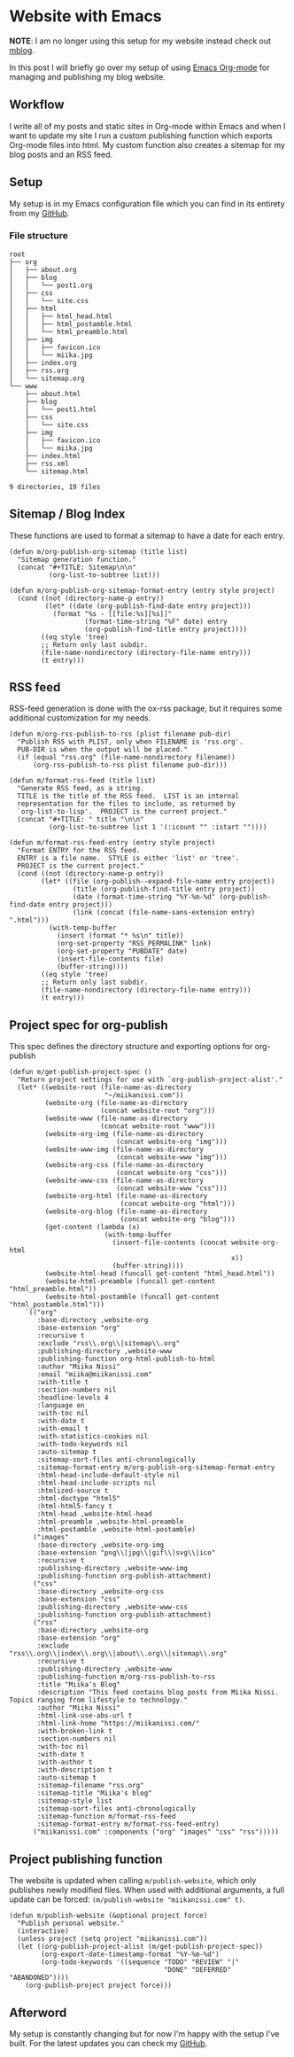 # Website with Emacs

**NOTE**: I am no longer using this setup for my website instead check out [mblog](https://github.com/miikanissi/mblog).

In this post I will briefly go over my setup of using [Emacs Org-mode](https://orgmode.org/) for managing and publishing my blog website.

## Workflow

I write all of my posts and static sites in Org-mode within Emacs and when I want to update my site I run a custom publishing function which exports Org-mode files into html. My custom function also creates a sitemap for my blog posts and an RSS feed.

## Setup

My setup is in my Emacs configuration file which you can find in its entirety from my [GitHub](https://github.com/miikanissi/dotfiles/tree/master/.emacs.d/).

### File structure

    root
    ├── org
    │   ├── about.org
    │   ├── blog
    │   │   └── post1.org
    │   ├── css
    │   │   └── site.css
    │   ├── html
    │   │   ├── html_head.html
    │   │   ├── html_postamble.html
    │   │   └── html_preamble.html
    │   ├── img
    │   │   ├── favicon.ico
    │   │   └── miika.jpg
    │   ├── index.org
    │   ├── rss.org
    │   └── sitemap.org
    └── www
        ├── about.html
        ├── blog
        │   └── post1.html
        ├── css
        │   └── site.css
        ├── img
        │   ├── favicon.ico
        │   └── miika.jpg
        ├── index.html
        ├── rss.xml
        └── sitemap.html

    9 directories, 19 files

## Sitemap / Blog Index

These functions are used to format a sitemap to have a date for each entry.

    (defun m/org-publish-org-sitemap (title list)
      "Sitemap generation function."
      (concat "#+TITLE: Sitemap\n\n"
              (org-list-to-subtree list)))

    (defun m/org-publish-org-sitemap-format-entry (entry style project)
      (cond ((not (directory-name-p entry))
             (let* ((date (org-publish-find-date entry project)))
               (format "%s - [[file:%s][%s]]"
                       (format-time-string "%F" date) entry
                       (org-publish-find-title entry project))))
            ((eq style 'tree)
            ;; Return only last subdir.
            (file-name-nondirectory (directory-file-name entry)))
            (t entry)))

## RSS feed

RSS-feed generation is done with the ox-rss package, but it requires some additional customization for my needs.

    (defun m/org-rss-publish-to-rss (plist filename pub-dir)
      "Publish RSS with PLIST, only when FILENAME is 'rss.org'.
      PUB-DIR is when the output will be placed."
      (if (equal "rss.org" (file-name-nondirectory filename))
          (org-rss-publish-to-rss plist filename pub-dir)))

    (defun m/format-rss-feed (title list)
      "Generate RSS feed, as a string.
      TITLE is the title of the RSS feed.  LIST is an internal
      representation for the files to include, as returned by
      `org-list-to-lisp'.  PROJECT is the current project."
      (concat "#+TITLE: " title "\n\n"
              (org-list-to-subtree list 1 '(:icount "" :istart ""))))

    (defun m/format-rss-feed-entry (entry style project)
      "Format ENTRY for the RSS feed.
      ENTRY is a file name.  STYLE is either 'list' or 'tree'.
      PROJECT is the current project."
      (cond ((not (directory-name-p entry))
            (let* ((file (org-publish--expand-file-name entry project))
                    (title (org-publish-find-title entry project))
                    (date (format-time-string "%Y-%m-%d" (org-publish-find-date entry project)))
                    (link (concat (file-name-sans-extension entry) ".html")))
              (with-temp-buffer
                (insert (format "* %s\n" title))
                (org-set-property "RSS_PERMALINK" link)
                (org-set-property "PUBDATE" date)
                (insert-file-contents file)
                (buffer-string))))
            ((eq style 'tree)
            ;; Return only last subdir.
            (file-name-nondirectory (directory-file-name entry)))
            (t entry)))

## Project spec for org-publish

This spec defines the directory structure and exporting options for org-publish

    (defun m/get-publish-project-spec ()
      "Return project settings for use with `org-publish-project-alist'."
      (let* ((website-root (file-name-as-directory
                            "~/miikanissi.com"))
             (website-org (file-name-as-directory
                           (concat website-root "org")))
             (website-www (file-name-as-directory
                           (concat website-root "www")))
             (website-org-img (file-name-as-directory
                               (concat website-org "img")))
             (website-www-img (file-name-as-directory
                               (concat website-www "img")))
             (website-org-css (file-name-as-directory
                               (concat website-org "css")))
             (website-www-css (file-name-as-directory
                               (concat website-www "css")))
             (website-org-html (file-name-as-directory
                                (concat website-org "html")))
             (website-org-blog (file-name-as-directory
                                (concat website-org "blog")))
             (get-content (lambda (x)
                            (with-temp-buffer
                              (insert-file-contents (concat website-org-html
                                                            x))
                              (buffer-string))))
             (website-html-head (funcall get-content "html_head.html"))
             (website-html-preamble (funcall get-content "html_preamble.html"))
             (website-html-postamble (funcall get-content "html_postamble.html")))
        `(("org"
           :base-directory ,website-org
           :base-extension "org"
           :recursive t
           :exclude "rss\\.org\\|sitemap\\.org"
           :publishing-directory ,website-www
           :publishing-function org-html-publish-to-html
           :author "Miika Nissi"
           :email "miika@miikanissi.com"
           :with-title t
           :section-numbers nil
           :headline-levels 4
           :language en
           :with-toc nil
           :with-date t
           :with-email t
           :with-statistics-cookies nil
           :with-todo-keywords nil
           :auto-sitemap t
           :sitemap-sort-files anti-chronologically
           :sitemap-format-entry m/org-publish-org-sitemap-format-entry
           :html-head-include-default-style nil
           :html-head-include-scripts nil
           :htmlized-source t
           :html-doctype "html5"
           :html-html5-fancy t
           :html-head ,website-html-head
           :html-preamble ,website-html-preamble
           :html-postamble ,website-html-postamble)
          ("images"
           :base-directory ,website-org-img
           :base-extension "png\\|jpg\\|gif\\|svg\\|ico"
           :recursive t
           :publishing-directory ,website-www-img
           :publishing-function org-publish-attachment)
          ("css"
           :base-directory ,website-org-css
           :base-extension "css"
           :publishing-directory ,website-www-css
           :publishing-function org-publish-attachment)
          ("rss"
           :base-directory ,website-org
           :base-extension "org"
           :exclude "rss\\.org\\|index\\.org\\|about\\.org\\|sitemap\\.org"
           :recursive t
           :publishing-directory ,website-www
           :publishing-function m/org-rss-publish-to-rss
           :title "Miika's Blog"
           :description "This feed contains blog posts from Miika Nissi. Topics ranging from lifestyle to technology."
           :author "Miika Nissi"
           :html-link-use-abs-url t
           :html-link-home "https://miikanissi.com/"
           :with-broken-link t
           :section-numbers nil
           :with-toc nil
           :with-date t
           :with-author t
           :with-description t
           :auto-sitemap t
           :sitemap-filename "rss.org"
           :sitemap-title "Miika's blog"
           :sitemap-style list
           :sitemap-sort-files anti-chronologically
           :sitemap-function m/format-rss-feed
           :sitemap-format-entry m/format-rss-feed-entry)
          ("miikanissi.com" :components ("org" "images" "css" "rss")))))

## Project publishing function

The website is updated when calling `m/publish-website`, which only publishes newly modified files. When used with additional arguments, a full update can be forced: `(m/publish-website "miikanissi.com" t)`.

    (defun m/publish-website (&optional project force)
      "Publish personal website."
      (interactive)
      (unless project (setq project "miikanissi.com"))
      (let ((org-publish-project-alist (m/get-publish-project-spec))
            (org-export-date-timestamp-format "%Y-%m-%d")
            (org-todo-keywords '((sequence "TODO" "REVIEW" "|"
                                           "DONE" "DEFERRED" "ABANDONED"))))
        (org-publish-project project force)))

## Afterword

My setup is constantly changing but for now I'm happy with the setup I've built. For the latest updates you can check my [GitHub](https://github.com/miikanissi/dotfiles/tree/master/.emacs.d/).
